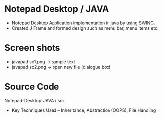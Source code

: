 # Notepad Desktop / JAVA
* Notepad Desktop Application implementation in java by using SWING.
* Created J Frame and formed design such as menu bar, menu items etc.
# Screen shots 
* javapad sc1.png -> sample text
* javapad sc2.png -> open new file (dialogue box)

# Source Code
Notepad-Desktop-JAVA / src
* Key Techniques Used – Inheritance, Abstraction (OOPS), File Handling
